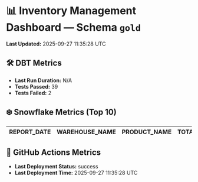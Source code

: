 # 📊 Inventory Management Dashboard — Schema `gold`

**Last Updated:** 2025-09-27 11:35:28 UTC

## 🛠️ DBT Metrics

- **Last Run Duration:** N/A
- **Tests Passed:** 39
- **Tests Failed:** 2

## ❄️ Snowflake Metrics (Top 10)

| REPORT_DATE   | WAREHOUSE_NAME   | PRODUCT_NAME   | TOTAL_ORDERS   | TOTAL_UNITS_SHIPPED   | TOTAL_UNITS_REPLENISHED   | STOCK_TURNOVER_RATIO   |
|---------------|------------------|----------------|----------------|-----------------------|---------------------------|------------------------|

## 🚀 GitHub Actions Metrics

- **Last Deployment Status:** success
- **Last Deployment Time:** 2025-09-27 11:35:28 UTC
